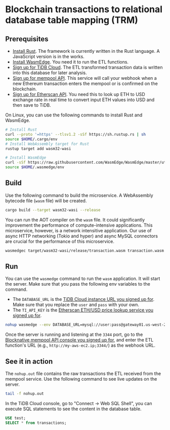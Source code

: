 # Blockchain transactions to relational database table mapping (TRM)

## Prerequisites

* [Install Rust](https://www.rust-lang.org/tools/install). The framework is currently written in the Rust language. A JavaScript version is in the works.
* [Install WasmEdge](https://wasmedge.org/book/en/quick_start/install.html). You need it to run the ETL functions.
* [Sign up for TiDB Cloud](https://tidbcloud.com/). The ETL transformed transaction data is written into this database for later analysis.
* [Sign up for mempool API](https://www.blocknative.com/api). This service will call your webhook when a new Ethereum transaction enters the mempool or is confirmed on the blockchain.
* [Sign up for Etherscan API](https://etherscan.io/apis). You need this to look up ETH to USD exchange rate in real time to convert input ETH values into USD and then save to TiDB.

On Linux, you can use the following commands to install Rust and WasmEdge.

```bash
# Install Rust
curl --proto '=https' --tlsv1.2 -sSf https://sh.rustup.rs | sh
source $HOME/.cargo/env
# Install WebAssembly target for Rust
rustup target add wasm32-wasi

# Install WasmEdge
curl -sSf https://raw.githubusercontent.com/WasmEdge/WasmEdge/master/utils/install.sh | bash -s -- -e all
source $HOME/.wasmedge/env
```

## Build

Use the following command to build the microservice. A WebAssembly bytecode file (`wasm` file) will be created.

```bash
cargo build --target wasm32-wasi --release
```

You can run the AOT compiler on the `wasm` file. It could significantly improvement the performance of compute-intensive applications. This microservice, however, is a network intensitive application. Our use of async HTTP networking (Tokio and hyper) and async MySQL connectors are crucial for the performance of this microservice.

```bash
wasmedgec target/wasm32-wasi/release/transaction.wasm transaction.wasm
```

## Run

You can use the `wasmedge` command to run the `wasm` application. It will start the server. Make sure that you pass the following env variables to the command. 

* The `DATABASE_URL` is the [TiDB Cloud instance URL you signed up for](https://tidbcloud.com/). Make sure that you replace the `user` and `pass` with your own.
* The `TI_API_KEY` is the [Etherscan ETH/USD price lookup service you signed up for](https://etherscan.io/apis).

```bash
nohup wasmedge --env DATABASE_URL=mysql://user:pass@gateway01.us-west-2.prod.aws.tidbcloud.com:4000/test --env TI_API_KEY=ABCD1234 --env RUST_LOG=info transaction.wasm 2>&1 &
```

Once the server is running and listening at the `3344` port, go to the [Blocknative mempool API console you signed up for](https://www.blocknative.com/api), and enter the ETL function's URL (e.g., `http://my-aws-ec2.ip;3344/`) as the webhook URL.

## See it in action

The `nohup.out` file contains the raw transactions the ETL received from the mempool service. Use the following command to see live updates on the server.

```bash
tail -f nohup.out
```

In the TiDB Cloud console, go to "Connect -> Web SQL Shell", you can execute SQL statements to see the content in the database table.

```sql
USE test;
SELECT * from transactions;
```
